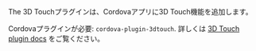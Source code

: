 
The 3D Touchプラグインは、Cordovaアプリに3D Touch機能を追加します。

Cordovaプラグインが必要: `cordova-plugin-3dtouch`. 詳しくは [3D Touch plugin docs](https://github.com/EddyVerbruggen/cordova-plugin-3dtouch) をご覧ください。
